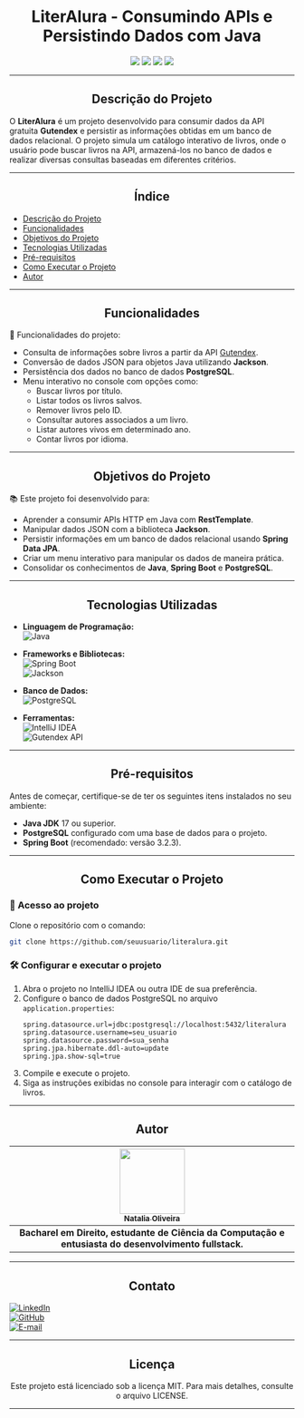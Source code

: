 # <h1 align="center">LiterAlura - Consumindo APIs e Persistindo Dados com Java</h1>

<p align="center">
<img src="https://img.shields.io/badge/Java-ED8B00?style=for-the-badge&logo=openjdk&logoColor=white"/>
<img src="https://img.shields.io/badge/Spring_Boot-6DB33F?style=for-the-badge&logo=springboot&logoColor=white"/>
<img src="https://img.shields.io/badge/PostgreSQL-316192?style=for-the-badge&logo=postgresql&logoColor=white"/>
<img src="https://img.shields.io/badge/Gutendex_API-000?style=for-the-badge&logo=api&logoColor=red"/>
</p>

---

## <h2 align="center">Descrição do Projeto</h2>

O **LiterAlura** é um projeto desenvolvido para consumir dados da API gratuita **Gutendex** e persistir as informações obtidas em um banco de dados relacional. O projeto simula um catálogo interativo de livros, onde o usuário pode buscar livros na API, armazená-los no banco de dados e realizar diversas consultas baseadas em diferentes critérios.

---

## <h2 align="center">Índice</h2>

* [Descrição do Projeto](#descrição-do-projeto)
* [Funcionalidades](#funcionalidades)
* [Objetivos do Projeto](#objetivos-do-projeto)
* [Tecnologias Utilizadas](#tecnologias-utilizadas)
* [Pré-requisitos](#pré-requisitos)
* [Como Executar o Projeto](#como-executar-o-projeto)
* [Autor](#autor)

---

## <h2 align="center">Funcionalidades</h2>

🔨 Funcionalidades do projeto:

- Consulta de informações sobre livros a partir da API [Gutendex](https://gutendex.com/).
- Conversão de dados JSON para objetos Java utilizando **Jackson**.
- Persistência dos dados no banco de dados **PostgreSQL**.
- Menu interativo no console com opções como:
  - Buscar livros por título.
  - Listar todos os livros salvos.
  - Remover livros pelo ID.
  - Consultar autores associados a um livro.
  - Listar autores vivos em determinado ano.
  - Contar livros por idioma.

---

## <h2 align="center">Objetivos do Projeto</h2>

📚 Este projeto foi desenvolvido para:
- Aprender a consumir APIs HTTP em Java com **RestTemplate**.
- Manipular dados JSON com a biblioteca **Jackson**.
- Persistir informações em um banco de dados relacional usando **Spring Data JPA**.
- Criar um menu interativo para manipular os dados de maneira prática.
- Consolidar os conhecimentos de **Java**, **Spring Boot** e **PostgreSQL**.

---

## <h2 align="center">Tecnologias Utilizadas</h2>

- **Linguagem de Programação:**  
![Java](https://img.shields.io/badge/java-000.svg?style=for-the-badge&logo=openjdk&logoColor=%23ED8B00)

- **Frameworks e Bibliotecas:**  
![Spring Boot](https://img.shields.io/badge/Spring_Boot-6DB33F?style=for-the-badge&logo=springboot&logoColor=white)  
![Jackson](https://img.shields.io/badge/Jackson-000?style=for-the-badge&logo=json&logoColor=white)

- **Banco de Dados:**  
![PostgreSQL](https://img.shields.io/badge/PostgreSQL-316192?style=for-the-badge&logo=postgresql&logoColor=white)

- **Ferramentas:**  
![IntelliJ IDEA](https://img.shields.io/badge/IntelliJ_IDEA-000?style=for-the-badge&logo=intellijidea)  
![Gutendex API](https://img.shields.io/badge/Gutendex_API-000?style=for-the-badge&logo=api&logoColor=red)

---

## <h2 align="center">Pré-requisitos</h2>

Antes de começar, certifique-se de ter os seguintes itens instalados no seu ambiente:

- **Java JDK** 17 ou superior.  
- **PostgreSQL** configurado com uma base de dados para o projeto.  
- **Spring Boot** (recomendado: versão 3.2.3).

---

## <h2 align="center">Como Executar o Projeto</h2>

### 📁 Acesso ao projeto

Clone o repositório com o comando:

```bash
git clone https://github.com/seuusuario/literalura.git
```

### 🛠️ Configurar e executar o projeto

1. Abra o projeto no IntelliJ IDEA ou outra IDE de sua preferência.
2. Configure o banco de dados PostgreSQL no arquivo `application.properties`:
   ```properties
   spring.datasource.url=jdbc:postgresql://localhost:5432/literalura
   spring.datasource.username=seu_usuario
   spring.datasource.password=sua_senha
   spring.jpa.hibernate.ddl-auto=update
   spring.jpa.show-sql=true
   ```
3. Compile e execute o projeto.
4. Siga as instruções exibidas no console para interagir com o catálogo de livros.

---

## <h2 align="center">Autor</h2>

<div align="center">

| [<img src="https://avatars.githubusercontent.com/u/172914574?v=4" width=115><br><sub>Natalia Oliveira</sub>](https://github.com/nataliaoliveiradev) |
| :---: |
| **Bacharel em Direito, estudante de Ciência da Computação e entusiasta do desenvolvimento fullstack.** |

</div>

---

## <h2 align="center">Contato</h2>

[![LinkedIn](https://img.shields.io/badge/LinkedIn-000?style=for-the-badge&logo=linkedin&logoColor=ff6e96)](https://www.linkedin.com/in/nataliaoliveiradev/)  
[![GitHub](https://img.shields.io/badge/GitHub-000?style=for-the-badge&logo=github&logoColor=ff6e96)](https://github.com/nataliaoliveiradev)  
[![E-mail](https://img.shields.io/badge/-Email-000?style=for-the-badge&logo=microsoft-outlook&logoColor=ff6e96)](mailto:profissionalnataliaoliveira@gmail.com)

---

## <h2 align="center">Licença</h2>

<p align="center">
Este projeto está licenciado sob a licença MIT. Para mais detalhes, consulte o arquivo LICENSE.
</p>

---
```
